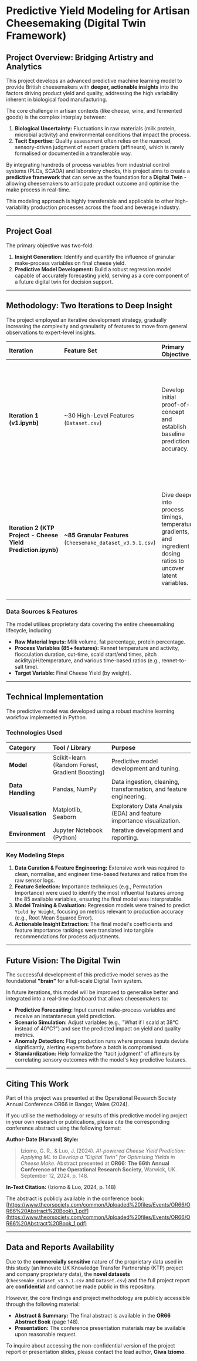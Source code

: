 # Predictive Yield Modeling for Artisan Cheesemaking (Digital Twin Framework)

## Project Overview: Bridging Artistry and Analytics

This project develops an advanced predictive machine learning model to provide British cheesemakers with **deeper, actionable insights** into the factors driving product yield and quality, addressing the high variability inherent in biological food manufacturing.

The core challenge in artisan contexts (like cheese, wine, and fermented goods) is the complex interplay between:
1.  **Biological Uncertainty:** Fluctuations in raw materials (milk protein, microbial activity) and environmental conditions that impact the process.
2.  **Tacit Expertise:** Quality assessment often relies on the nuanced, sensory-driven judgment of expert graders (affineurs), which is rarely formalised or documented in a transferable way.

By integrating hundreds of process variables from industrial control systems (PLCs, SCADA) and laboratory checks, this project aims to create a **predictive framework** that can serve as the foundation for a **Digital Twin** - allowing cheesemakers to anticipate product outcome and optimise the make process in real-time.

This modeling approach is highly transferable and applicable to other high-variability production processes across the food and beverage industry.

---

## Project Goal

The primary objective was two-fold:

1.  **Insight Generation:** Identify and quantify the influence of granular make-process variables on final cheese yield.
2.  **Predictive Model Development:** Build a robust regression model capable of accurately forecasting yield, serving as a core component of a future digital twin for decision support.

---

## Methodology: Two Iterations to Deep Insight

The project employed an iterative development strategy, gradually increasing the complexity and granularity of features to move from general observations to expert-level insights.

| Iteration | Feature Set | Primary Objective | Outcome & Insight |
| :--- | :--- | :--- | :--- |
| **Iteration 1 (v1.ipynb)** | ~30 High-Level Features (`Dataset.csv`) | Develop initial proof-of-concept and establish baseline prediction accuracy. | The model confirmed existing knowledge (e.g., milk fat/protein ratio is crucial) but provided **no novel, actionable insights** that were new to the experienced cheesemaking team. |
| **Iteration 2 (KTP Project - Cheese Yield Prediction.ipynb)** | **~85 Granular Features** (`Cheesemake_dataset_v3.5.1.csv`) | Dive deeper into process timings, temperature gradients, and ingredient dosing ratios to uncover latent variables. | The comprehensive feature set delivered **highly useful and novel insights** that directly addressed the team's operational challenges, significantly improving the yield prediction framework. |

### Data Sources & Features

The model utilises proprietary data covering the entire cheesemaking lifecycle, including:
* **Raw Material Inputs:** Milk volume, fat percentage, protein percentage.
* **Process Variables (85+ features):** Rennet temperature and activity, flocculation duration, cut-time, scald start/end times, pitch acidity/pH/temperature, and various time-based ratios (e.g., rennet-to-salt time).
* **Target Variable:** Final Cheese Yield (by weight).

---

## Technical Implementation

The predictive model was developed using a robust machine learning workflow implemented in Python.

### Technologies Used

| Category | Tool / Library | Purpose |
| :--- | :--- | :--- |
| **Model** | Scikit-learn (Random Forest, Gradient Boosting) | Predictive model development and tuning. |
| **Data Handling** | Pandas, NumPy | Data ingestion, cleaning, transformation, and feature engineering. |
| **Visualisation** | Matplotlib, Seaborn | Exploratory Data Analysis (EDA) and feature importance visualization. |
| **Environment** | Jupyter Notebook (Python) | Iterative development and reporting. |

### Key Modeling Steps

1.  **Data Curation & Feature Engineering:** Extensive work was required to clean, normalise, and engineer time-based features and ratios from the raw sensor logs.
2.  **Feature Selection:** Importance techniques (e.g., Permutation Importance) were used to identify the most influential features among the 85 available variables, ensuring the final model was interpretable.
3.  **Model Training & Evaluation:** Regression models were trained to predict `Yield by Weight`, focusing on metrics relevant to production accuracy (e.g., Root Mean Squared Error).
4.  **Actionable Insight Extraction:** The final model's coefficients and feature importance rankings were translated into tangible recommendations for process adjustments.

---

## Future Vision: The Digital Twin

The successful development of this predictive model serves as the foundational **"brain"** for a full-scale Digital Twin system.

In future iterations, this model will be improved to generalise better and integrated into a real-time dashboard that allows cheesemakers to:

* **Predictive Forecasting:** Input current make-process variables and receive an instantaneous yield prediction.
* **Scenario Simulation:** Adjust variables (e.g., "What if I scald at 38°C instead of 40°C?") and see the predicted impact on yield and quality metrics.
* **Anomaly Detection:** Flag production runs where process inputs deviate significantly, alerting experts before a batch is compromised.
* **Standardization:** Help formalize the "tacit judgment" of affineurs by correlating sensory outcomes with the model's key predictive features.

---

## Citing This Work

Part of this project was presented at the Operational Research Society Annual Conference OR66 in Bangor, Wales (2024).

If you utilise the methodology or results of this predictive modelling project in your own research or publications, please cite the corresponding conference abstract using the following format:

**Author-Date (Harvard) Style:**

> Iziomo, G. R., & Luo, J. (2024). *AI-powered Cheese Yield Prediction: Applying ML to Develop a "Digital Twin" for Optimising Yields in Cheese Make*. Abstract presented at **OR66: The 66th Annual Conference of the Operational Research Society**, Warwick, UK. September 12, 2024, p. 148.

**In-Text Citation:** (Iziomo & Luo, 2024, p. 148)

The abstract is publicly available in the conference book:
[https://www.theorsociety.com/common/Uploaded%20files/Events/OR66/OR66%20Abstract%20Book\_1.pdf](https://www.theorsociety.com/common/Uploaded%20files/Events/OR66/OR66%20Abstract%20Book_1.pdf)

---

## Data and Reports Availability

Due to the **commercially sensitive** nature of the proprietary data used in this study (an Innovate UK Knowledge Transfer Partnership (KTP) project and company proprietary data), the **novel datasets** (`Cheesemake_dataset_v3.5.1.csv` and `Dataset.csv`) and the full project report are **confidential** and cannot be made public in this repository.

However, the core findings and project methodology are publicly accessible through the following material:

* **Abstract & Summary:** The final abstract is available in the **OR66 Abstract Book** (page 148).
* **Presentation:** The conference presentation materials may be available upon reasonable request.

To inquire about accessing the non-confidential version of the project report or presentation slides, please contact the lead author, **Giwa Iziomo**.
